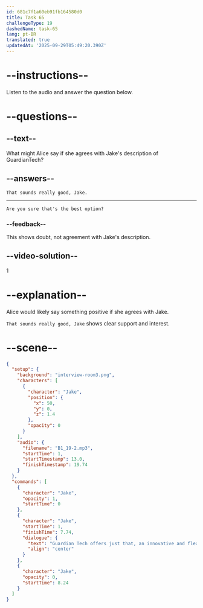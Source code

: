 ```yaml
---
id: 681c7f1a60eb91fb164580d0
title: Task 65
challengeType: 19
dashedName: task-65
lang: pt-BR
translated: true
updatedAt: '2025-09-29T05:49:20.390Z'
---
```


<!-- SPEAKING -->

<!-- (Audio) Jake: GuardianTech offers just that, an innovative and flexible suite that grows with your business. -->

# --instructions--

Listen to the audio and answer the question below.

# --questions--

## --text--

What might Alice say if she agrees with Jake's description of GuardianTech?

## --answers--

`That sounds really good, Jake.`

---

`Are you sure that's the best option?`

### --feedback--

This shows doubt, not agreement with Jake's description.

## --video-solution--

1

# --explanation--

Alice would likely say something positive if she agrees with Jake.

`That sounds really good, Jake` shows clear support and interest.

# --scene--

```json
{
  "setup": {
    "background": "interview-room3.png",
    "characters": [
      {
        "character": "Jake",
        "position": {
          "x": 50,
          "y": 0,
          "z": 1.4
        },
        "opacity": 0
      }
    ],
    "audio": {
      "filename": "B1_19-2.mp3",
      "startTime": 1,
      "startTimestamp": 13.0,
      "finishTimestamp": 19.74
    }
  },
  "commands": [
    {
      "character": "Jake",
      "opacity": 1,
      "startTime": 0
    },
    {
      "character": "Jake",
      "startTime": 1,
      "finishTime": 7.74,
      "dialogue": {
        "text": "Guardian Tech offers just that, an innovative and flexible suite that grows with your business.",
        "align": "center"
      }
    },
    {
      "character": "Jake",
      "opacity": 0,
      "startTime": 8.24
    }
  ]
}
```
